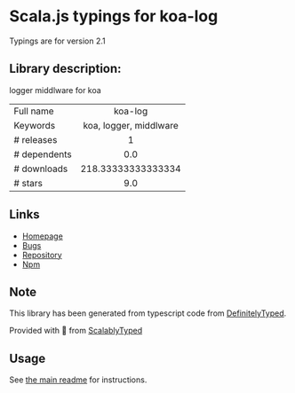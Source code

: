 
# Scala.js typings for koa-log

Typings are for version 2.1

## Library description:
logger middlware for koa

|                    |                 |
| ------------------ | :-------------: |
| Full name          | koa-log |
| Keywords           | koa, logger, middlware |
| # releases         | 1 |
| # dependents       | 0.0 |
| # downloads        | 218.33333333333334 |
| # stars            | 9.0 |

## Links
- [Homepage](https://github.com/vicanso/koa-log#readme)
- [Bugs](https://github.com/vicanso/koa-log/issues)
- [Repository](https://github.com/vicanso/koa-log)
- [Npm](https://www.npmjs.com/package/koa-log)
    


## Note
This library has been generated from typescript code from [DefinitelyTyped](https://definitelytyped.org).

Provided with :purple_heart: from [ScalablyTyped](https://github.com/oyvindberg/ScalablyTyped)

## Usage
See [the main readme](../../readme.md) for instructions.



